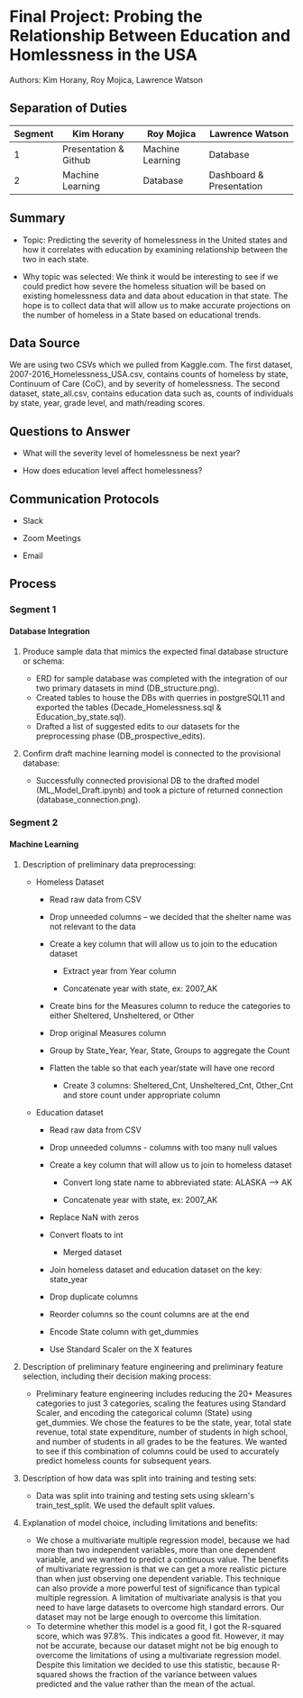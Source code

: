 # Final Project: Probing the Relationship Between Education and Homlessness in the USA
Authors: Kim Horany, Roy Mojica, Lawrence Watson

## Separation of Duties


|  Segment  |  Kim Horany  |  Roy Mojica  |  Lawrence Watson  |
| --------- | ------------ | ------------ | ----------------- |
|  1        | Presentation & Github | Machine Learning |   Database |
|  2        | Machine Learning | Database |   Dashboard & Presentation |


## Summary

- Topic: Predicting the severity of homelessness in the United states and how it correlates with education by examining relationship between the two in each state. 

- Why topic was selected: We think it would be interesting to see if we could predict how severe the homeless situation will be based on existing homelessness data and data about education in that state. The hope is to collect data that will allow us to make accurate projections on the number of homeless in a State based on educational trends.

## Data Source

We are using two CSVs which we pulled from Kaggle.com. The first dataset, 2007-2016_Homelessness_USA.csv, contains counts of homeless by state, Continuum of Care (CoC), and by severity of homelessness. The second dataset, state_all.csv, contains education data such as, counts of individuals by state, year, grade level, and math/reading scores.

## Questions to Answer

- What will the severity level of homelessness be next year?

- How does education level affect homelessness?

## Communication Protocols

- Slack

- Zoom Meetings

- Email

## Process

### Segment 1

#### Database Integration

1. Produce sample data that mimics the expected final database structure or schema:

   - ERD for sample database was completed with the integration of our two primary datasets in mind (DB_structure.png).
   - Created tables to house the DBs with querries in postgreSQL11 and exported the tables (Decade_Homelessness.sql & Education_by_state.sql).
   - Drafted a list of suggested edits to our datasets for the preprocessing phase (DB_prospective_edits).
 
2. Confirm draft machine learning model is connected to the provisional database:

   - Successfully connected provisional DB to the drafted model (ML_Model_Draft.ipynb) and took a picture of returned connection (database_connection.png).


### Segment 2

#### Machine Learning 

1. Description of preliminary data preprocessing:

   - Homeless Dataset

     - Read raw data from CSV

     - Drop unneeded columns – we decided that the shelter name was not relevant to the data

     - Create a key column that will allow us to join to the education dataset

       - Extract year from Year column

       - Concatenate year with state, ex: 2007_AK

     - Create bins for the Measures column to reduce the categories to either Sheltered, Unsheltered, or Other

     - Drop original Measures column

     - Group by State_Year, Year, State, Groups to aggregate the Count

     - Flatten the table so that each year/state will have one record

       - Create 3 columns: Sheltered_Cnt, Unsheltered_Cnt, Other_Cnt and store count under appropriate column

   - Education dataset

     - Read raw data from CSV

     - Drop unneeded columns - columns with too many null values

     - Create a key column that will allow us to join to homeless dataset

       - Convert long state name to abbreviated state: ALASKA --> AK

       - Concatenate year with state, ex: 2007_AK

     - Replace NaN with zeros

     - Convert floats to int

       - Merged dataset

     - Join homeless dataset and education dataset on the key: state_year

     - Drop duplicate columns

     - Reorder columns so the count columns are at the end

     - Encode State column with get_dummies

     - Use Standard Scaler on the X features

2. Description of preliminary feature engineering and preliminary feature selection, including their decision making process:

   - Preliminary feature engineering includes reducing the 20+ Measures categories to just 3 categories, scaling the features using Standard Scaler, and encoding the categorical column (State) using get_dummies. We chose the features to be the state, year, total state revenue, total state expenditure, number of students in high school, and number of students in all grades to be the features. We wanted to see if this combination of columns could be used to accurately predict homeless counts for subsequent years.

3. Description of how data was split into training and testing sets:

   - Data was split into training and testing sets using sklearn's train_test_split. We used the default split values.

4. Explanation of model choice, including limitations and benefits:

   - We chose a multivariate multiple regression model, because we had more than two independent variables, more than one dependent variable, and we wanted to predict a continuous value. The benefits of multivariate regression is that we can get a more realistic picture than when just observing one dependent variable. This technique can also provide a more powerful test of significance than typical multiple regression. A limitation of multivariate analysis  is that you need to have large datasets to overcome high standard errors. Our dataset may not be large enough to overcome this limitation.
   - To determine whether this model is a good fit, I got the R-squared score, which was 97.8%. This indicates a good fit. However, it may not be accurate, because our dataset might not be big enough to overcome the limitations of using a multivariate regression model. Despite this limitation we decided to use this statistic, because R-squared shows the fraction of the variance between values predicted and the value rather than the mean of the actual.
